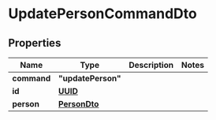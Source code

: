 
# UpdatePersonCommandDto

## Properties

Name | Type | Description | Notes
------------ | ------------- | ------------- | -------------
**command** | **"updatePerson"** |  | 
**id** | [**UUID**](UUID.md) |  | 
**person** | [**PersonDto**](PersonDto.md) |  | 



